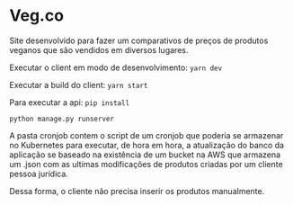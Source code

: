 # Veg.co

Site desenvolvido para fazer um comparativos de preços de produtos veganos que são vendidos em diversos lugares.

Executar o client em modo de desenvolvimento:
`yarn dev`

Executar a build do client:
`yarn start`

Para executar a api:
`pip install`

`python manage.py runserver`

A pasta cronjob contem o script de um cronjob que poderia se armazenar no Kubernetes para executar, de hora em hora, a atualização do banco da aplicação se baseado na existência de um bucket na AWS que armazena um .json com as ultimas modificações de produtos criadas por um cliente pessoa jurídica.

Dessa forma, o cliente não precisa inserir os produtos manualmente.
